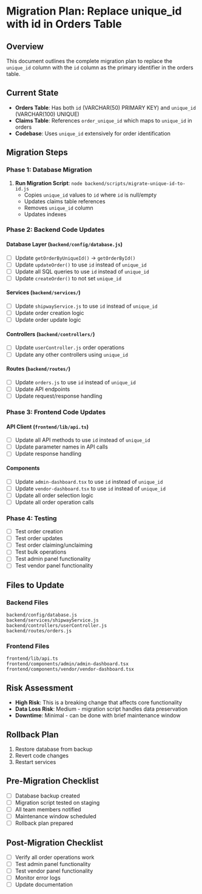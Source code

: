 # Migration Plan: Replace unique_id with id in Orders Table

## Overview
This document outlines the complete migration plan to replace the `unique_id` column with the `id` column as the primary identifier in the orders table.

## Current State
- **Orders Table**: Has both `id` (VARCHAR(50) PRIMARY KEY) and `unique_id` (VARCHAR(100) UNIQUE)
- **Claims Table**: References `order_unique_id` which maps to `unique_id` in orders
- **Codebase**: Uses `unique_id` extensively for order identification

## Migration Steps

### Phase 1: Database Migration
1. **Run Migration Script**: `node backend/scripts/migrate-unique-id-to-id.js`
   - Copies `unique_id` values to `id` where `id` is null/empty
   - Updates claims table references
   - Removes `unique_id` column
   - Updates indexes

### Phase 2: Backend Code Updates

#### Database Layer (`backend/config/database.js`)
- [ ] Update `getOrderByUniqueId()` → `getOrderById()`
- [ ] Update `updateOrder()` to use `id` instead of `unique_id`
- [ ] Update all SQL queries to use `id` instead of `unique_id`
- [ ] Update `createOrder()` to not set `unique_id`

#### Services (`backend/services/`)
- [ ] Update `shipwayService.js` to use `id` instead of `unique_id`
- [ ] Update order creation logic
- [ ] Update order update logic

#### Controllers (`backend/controllers/`)
- [ ] Update `userController.js` order operations
- [ ] Update any other controllers using `unique_id`

#### Routes (`backend/routes/`)
- [ ] Update `orders.js` to use `id` instead of `unique_id`
- [ ] Update API endpoints
- [ ] Update request/response handling

### Phase 3: Frontend Code Updates

#### API Client (`frontend/lib/api.ts`)
- [ ] Update all API methods to use `id` instead of `unique_id`
- [ ] Update parameter names in API calls
- [ ] Update response handling

#### Components
- [ ] Update `admin-dashboard.tsx` to use `id` instead of `unique_id`
- [ ] Update `vendor-dashboard.tsx` to use `id` instead of `unique_id`
- [ ] Update all order selection logic
- [ ] Update all order operation calls

### Phase 4: Testing
- [ ] Test order creation
- [ ] Test order updates
- [ ] Test order claiming/unclaiming
- [ ] Test bulk operations
- [ ] Test admin panel functionality
- [ ] Test vendor panel functionality

## Files to Update

### Backend Files
```
backend/config/database.js
backend/services/shipwayService.js
backend/controllers/userController.js
backend/routes/orders.js
```

### Frontend Files
```
frontend/lib/api.ts
frontend/components/admin/admin-dashboard.tsx
frontend/components/vendor/vendor-dashboard.tsx
```

## Risk Assessment
- **High Risk**: This is a breaking change that affects core functionality
- **Data Loss Risk**: Medium - migration script handles data preservation
- **Downtime**: Minimal - can be done with brief maintenance window

## Rollback Plan
1. Restore database from backup
2. Revert code changes
3. Restart services

## Pre-Migration Checklist
- [ ] Database backup created
- [ ] Migration script tested on staging
- [ ] All team members notified
- [ ] Maintenance window scheduled
- [ ] Rollback plan prepared

## Post-Migration Checklist
- [ ] Verify all order operations work
- [ ] Test admin panel functionality
- [ ] Test vendor panel functionality
- [ ] Monitor error logs
- [ ] Update documentation

